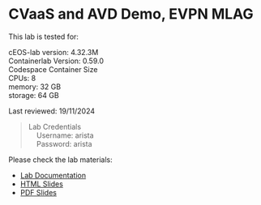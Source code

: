 # CVaaS and AVD Demo, EVPN MLAG

This lab is tested for:  

  cEOS-lab version: 4.32.3M  
  Containerlab Version: 0.59.0  
  Codespace Container Size  
    CPUs: 8  
    memory: 32 GB  
    storage: 64 GB  

Last reviewed: 19/11/2024  

> Lab Credentials  
&nbsp;&nbsp;&nbsp;&nbsp;Username: arista  
&nbsp;&nbsp;&nbsp;&nbsp;Password: arista  

Please check the lab materials:

- [Lab Documentation](https://{{gh.org_name}}.github.io/{{gh.repo_name}}/cvaas-cvaas-and-avd-demo--evpn-mlag/cvaas-cvaas-and-avd-demo--evpn-mlag/)
- [HTML Slides](https://{{gh.org_name}}.github.io/{{gh.repo_name}}/slides/cvaas-cvaas-and-avd-demo--evpn-mlag.html)
- [PDF Slides](https://{{gh.org_name}}.github.io/{{gh.repo_name}}/pdfs/cvaas-cvaas-and-avd-demo--evpn-mlag.pdf)
